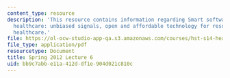 ```yaml
---
content_type: resource
description: 'This resource contains information regarding Smart software design for
  healthcare: unbiased signals, open and affordable technology for resource-constrained
  healthcare.'
file: https://ol-ocw-studio-app-qa.s3.amazonaws.com/courses/hst-s14-health-information-systems-to-improve-quality-of-care-in-resource-poor-settings-spring-2012/bb9c7abbe11a412ddf1e904d021c810c_MITHST_S14S12_lec11_1206.pdf
file_type: application/pdf
resourcetype: Document
title: Spring 2012 Lecture 6
uid: bb9c7abb-e11a-412d-df1e-904d021c810c
---
```

